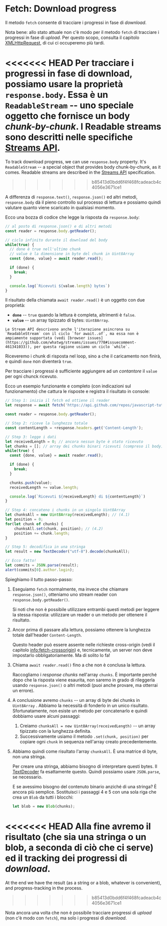 
# Fetch: Download progress

Il metodo `fetch` consente di tracciare i progressi in fase di *download*.

Nota bene: allo stato attuale non c'è modo per il metodo `fetch` di tracciare i progressi in fase di *upload*. Per questo scopo, consulta il capitolo [XMLHttpRequest](info:xmlhttprequest), di cui ci occuperemo più tardi.

<<<<<<< HEAD
Per tracciare i progressi in fase di download, possiamo usare la proprietà `response.body`. Essa è un `ReadableStream` -- uno speciale oggetto che fornisce un body *chunk-by-chunk*. I Readable streams sono descritti nelle specifiche [Streams API](https://streams.spec.whatwg.org/#rs-class).
=======
To track download progress, we can use `response.body` property. It's `ReadableStream` -- a special object that provides body chunk-by-chunk, as it comes. Readable streams are described in the [Streams API](https://streams.spec.whatwg.org/#rs-class) specification.
>>>>>>> b85413d0bdd6f4f468fcadeacb4c4056e3671ce1

A differenza di `response.text()`, `response.json()` ed altri metodi, `response.body` dà il pieno controllo sul processo di lettura e possiamo quindi valutare quanto viene scaricato in qualsiasi momento.

Ecco una bozza di codice che legge la risposta da `response.body`:

```js
// al posto di response.json() e di altri metodi
const reader = response.body.getReader();

// ciclo infinito durante il download del body
while(true) {
  // done è true nell'ultimo chunk
  // value è la dimensione in byte del chunk in Uint8Array
  const {done, value} = await reader.read();

  if (done) {
    break;
  }

  console.log(`Ricevuti ${value.length} bytes`)
}
```

Il risultato della chiamata `await reader.read()` è un oggetto con due proprietà:
- **`done`** -- `true` quando la lettura è completa, altrimenti è `false`.
- **`value`** -- un array tipizzato di bytes: `Uint8Array`.

```smart
Le Stream API descrivono anche l'iterazione asincrona su `ReadableStream` con il ciclo `for await..of`, ma essa non è ampiamente supportata (vedi [browser issues](https://github.com/whatwg/streams/issues/778#issuecomment-461341033)), per questa ragione usiamo un ciclo `while`.
```

Riceveremo i chunk di risposta nel loop, sino a che il caricamento non finirà, e quindi `done` non diventerà `true`.

Per tracciare i progressi è sufficiente aggiungere ad un *contantore* il `value` per ogni chunck ricevuto.

Ecco un esempio funzionante e completo (con indicazioni sul funzionamento) che cattura le risposte e registra il risultato in console:

```js run async
// Step 1: inizia il fetch ed ottiene il reader
let response = await fetch('https://api.github.com/repos/javascript-tutorial/en.javascript.info/commits?per_page=100');

const reader = response.body.getReader();

// Step 2: riceve la lunghezza totale
const contentLength = +response.headers.get('Content-Length');

// Step 3: legge i dati
let receivedLength = 0; // ancora nessun byte è stato ricevuto
let chunks = []; // array dei chunks binari ricevuti (compreso il body)
while(true) {
  const {done, value} = await reader.read();

  if (done) {
    break;
  }

  chunks.push(value);
  receivedLength += value.length;

  console.log(`Ricevuti ${receivedLength} di ${contentLength}`)
}

// Step 4: concateno i chunks in un singolo Uint8Array
let chunksAll = new Uint8Array(receivedLength); // (4.1)
let position = 0;
for(let chunk of chunks) {
	chunksAll.set(chunk, position); // (4.2)
	position += chunk.length;
}

// Step 5: decodifica in una stringa
let result = new TextDecoder("utf-8").decode(chunksAll);

// Ecco fatto!
let commits = JSON.parse(result);
alert(commits[0].author.login);
```

Spieghiamo il tutto passo-passo:

1. Eseguiamo `fetch` normalmente, ma invece che chiamare `response.json()`, otteniamo uno stream reader con `response.body.getReader()`.

    Si noti che non è possibile utilizzare entrambi questi metodi per leggere la stessa risposta: utilizzare un reader o un metodo per ottenere il risultato.
2. Ancor prima di passare alla lettura, possiamo ottenere la lunghezza totale dall'header `Content-Length`.

    Questo header può essere assente nelle richieste cross-origin (vedi il capitolo <info:fetch-crossorigin>) e, tecnicamente, un server non deve impostarlo obbligatoriamente. Ma di solito lo fa!
3. Chiama `await reader.read()` fino a che non è conclusa la lettura.

    Raccogliamo i *response chunks* nell'array `chunks`. È importante perché dopo che la risposta viene esaurita, non saremo in grado di rileggerla usando `response.json()` o altri metodi (puoi anche provare, ma otterrai un errore).
4. A conclusione avremo `chunks` -- un array di byte dei chunks in `Uint8Array` . Abbiamo la necessità di fonderlo in un unico risultato. Sfortunatamente, non esiste un metodo per concatenarlo e quindi dobbiamo usare alcuni passaggi:
    1. Creiamo `chunksAll = new Uint8Array(receivedLength)` -- un array tipizzato con la lunghezza definita.
    2. Successivamente usiamo il metodo `.set(chunk, position)` per copiare ogni `chunk` in sequenza nell'array creato precedentemente.
5. Abbiamo quindi come risultato l'array `chunksAll`. È una matrice di byte, non una stringa.

    Per creare una stringa, abbiamo bisogno di interpretare questi bytes. Il [TextDecoder](info:text-decoder) fa esattamente questo. Quindi possiamo usare `JSON.parse`, se necessario.

    E se avessimo bisogno del contenuto binario anziché di una stringa? È ancora più semplice. Sostituisci i passaggi 4 e 5 con una sola riga che crea un `Blob` da tutti i blocchi:
    ```js
    let blob = new Blob(chunks);
    ```

<<<<<<< HEAD
Alla fine avremo il risultato (che sia una stringa o un blob, a seconda di ciò che ci serve) ed il tracking dei progressi di *download*.
=======
At the end we have the result (as a string or a blob, whatever is convenient), and progress-tracking in the process.
>>>>>>> b85413d0bdd6f4f468fcadeacb4c4056e3671ce1

Nota ancora una volta che non è possibile tracciare progressi di *upload* (non c'è modo con `fetch`), ma solo i progressi di *download*.
